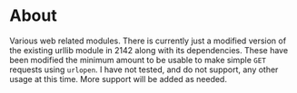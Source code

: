 # About
Various web related modules.  There is currently just a modified version of the existing urllib module in 2142 along with its dependencies.  These have been modified the minimum amount to be usable to make simple `GET` requests using `urlopen`.  I have not tested, and do not support, any other usage at this time.  More support will be added as needed.
